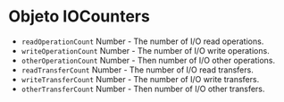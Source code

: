 # Objeto IOCounters

* `readOperationCount` Number - The number of I/O read operations.
* `writeOperationCount` Number - The number of I/O write operations.
* `otherOperationCount` Number - Then number of I/O other operations.
* `readTransferCount` Number - The number of I/O read transfers.
* `writeTransferCount` Number - The number of I/O write transfers.
* `otherTransferCount` Number - Then number of I/O other transfers.
